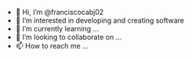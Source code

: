 - 👋 Hi, I’m @franciscocabj02
- 👀 I’m interested in developing and creating software
- 🌱 I’m currently learning ...
- 💞️ I’m looking to collaborate on ...
- 📫 How to reach me ...

<!---
franciscocabj02/franciscocabj02 is a ✨ special ✨ repository because its `README.md` (this file) appears on your GitHub profile.
You can click the Preview link to take a look at your changes.
--->
